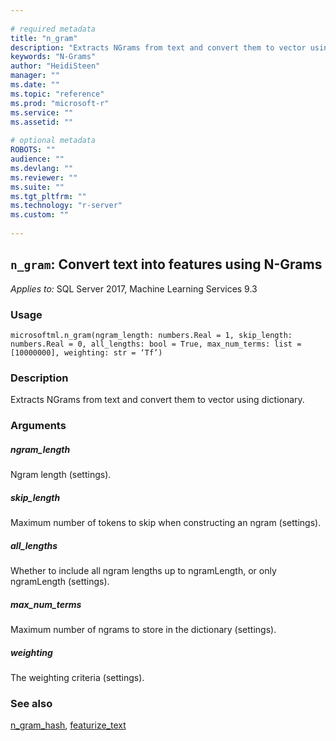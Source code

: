 ```yaml
--- 
 
# required metadata 
title: "n_gram" 
description: "Extracts NGrams from text and convert them to vector using dictionary." 
keywords: "N-Grams" 
author: "HeidiSteen" 
manager: "" 
ms.date: "" 
ms.topic: "reference" 
ms.prod: "microsoft-r" 
ms.service: "" 
ms.assetid: "" 
 
# optional metadata 
ROBOTS: "" 
audience: "" 
ms.devlang: "" 
ms.reviewer: "" 
ms.suite: "" 
ms.tgt_pltfrm: "" 
ms.technology: "r-server" 
ms.custom: "" 
 
---
```


## ``n_gram``: Convert text into features using N-Grams


*Applies to:* SQL Server 2017, Machine Learning Services 9.3


### Usage



```
microsoftml.n_gram(ngram_length: numbers.Real = 1, skip_length: numbers.Real = 0, all_lengths: bool = True, max_num_terms: list = [10000000], weighting: str = ‘Tf’)
```




### Description

Extracts NGrams from text and convert them to vector using dictionary.


### Arguments


##### ngram_length

Ngram length (settings).


##### skip_length

Maximum number of tokens to skip when constructing an ngram (settings).


##### all_lengths

Whether to include all ngram lengths up to ngramLength, or only ngramLength (settings).


##### max_num_terms

Maximum number of ngrams to store in the dictionary (settings).


##### weighting

The weighting criteria (settings).


### See also

[n_gram_hash](microsoftml.modules.text_analytics.n_gram_hash.md),
[featurize_text](microsoftml.modules.text_analytics.featurize_text.md)
